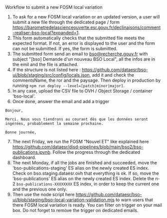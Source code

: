 Workflow to submit a new FOSM local variation

1. To ask for a new FOSM local variation or an updated version, a user will submit a new file through the dedicated page / form https://barometredelascienceouverte.esr.gouv.fr/declinaisons/comment-realiser-bso-local?expanded=1.
2. This form automatically checks that the submitted file meets the expected format. If not, an error is displayed to the user and the form can not be submitted. If yes, the form is submitted.
3. The submitted form send an email to bso@recherche.gouv.fr with subject "[bso] Demande d'un nouveau BSO Local", all the infos are in the emil and the file is attached.
4. If the structure is not listed here : https://github.com/dataesr/bso-ui/blob/staging/src/config/locals.json, add it and check the commentsName, the ror and the paysage. Then deploy in production by running `npm run deploy --level=[patch|minor|major]`.
5. In any case, upload the CSV file to OVH / Object Storage / container 'bso-local'.
6. Once done, answer the email and add a trigger
```
Bonjour,

Merci. Nous vous tiendrons au courant dès que les données seront ingérées, probablement la semaine prochaine.
 
Bonne journée,
```
7. The next Friday, we run the FOSM "Nouvel ET" like explained here https://github.com/dataesr/disd-pipelines/blob/main/bso2/bso-publications.ipynb. Follow the progress through the dedicated dashboard.
8. The next Monday, if all the jobs are finished and succeeded, move the 'bso-publications-staging' ES alias on the newly created ES index. Check on bso.staging.dataesr.ovh that everything is ok. If so, move the 'bso-publications' ES alias on the newly created ES index. Delete the n-2 `bso-publications-XXXXXXXX` ES index, in order to keep the current one and the previous one only.
9. Then use the node script here https://github.com/dataesr/bso-ui/blob/staging/bso-local-variation-validation.mjs to warn users that there FOSM local variation is ready. You can filter on trigger on your mail box. Do not forget to remove the trigger on dedicated emails.